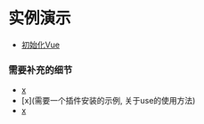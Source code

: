# 实例演示


- [初始化Vue](/example/initVue)







### 需要补充的细节

- [x](需要一个KeepAlive的示例)
- [x](需要一个插件安装的示例, 关于use的使用方法)
- [x](x)